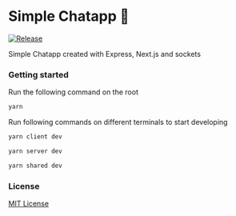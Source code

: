# Simple Chatapp :speech_balloon:
[![Release](https://img.shields.io/github/lerna-json/v/SushiWaUmai/Simple-Chatapp?style=flat-square)](https://github.com/SushiWaUmai/Simple-Chatapp/releases)

Simple Chatapp created with Express, Next.js and sockets

### Getting started
Run the following command on the root
```bash
yarn
```

Run following commands on different terminals to start developing
```bash
yarn client dev
```
```bash
yarn server dev
```
```bash
yarn shared dev
```

### License
[MIT License](LICENSE)